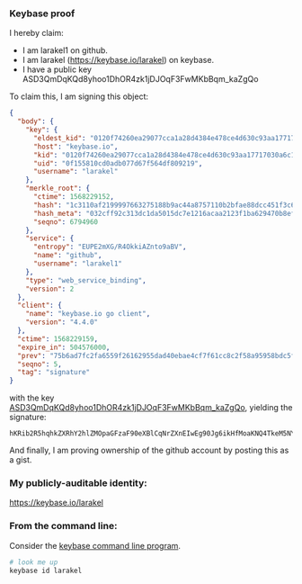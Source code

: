 ### Keybase proof

I hereby claim:

  * I am larakel1 on github.
  * I am larakel (https://keybase.io/larakel) on keybase.
  * I have a public key ASD3QmDqKQd8yhoo1DhOR4zk1jDJOqF3FwMKbBqm_kaZgQo

To claim this, I am signing this object:

```json
{
  "body": {
    "key": {
      "eldest_kid": "0120f74260ea29077cca1a28d4384e478ce4d630c93aa17717030a6c1aa6fe4699810a",
      "host": "keybase.io",
      "kid": "0120f74260ea29077cca1a28d4384e478ce4d630c93aa17717030a6c1aa6fe4699810a",
      "uid": "0f155810cd0adb077d67f564df809219",
      "username": "larakel"
    },
    "merkle_root": {
      "ctime": 1568229152,
      "hash": "1c3110af2199997663275188b9ac44a8757110b2bfae88dcc451f3c6771cd766ae1e62ac07d683b2c6a3920a8bc29207a03030786e5d8b76f8ed380bc9d4c115",
      "hash_meta": "032cff92c313dc1da5015dc7e1216acaa2123f1ba629470b8efe69ed465bd781",
      "seqno": 6794960
    },
    "service": {
      "entropy": "EUPE2mXG/R4OkkiAZnto9aBV",
      "name": "github",
      "username": "larakel1"
    },
    "type": "web_service_binding",
    "version": 2
  },
  "client": {
    "name": "keybase.io go client",
    "version": "4.4.0"
  },
  "ctime": 1568229159,
  "expire_in": 504576000,
  "prev": "75b6ad7fc2fa6559f26162955dad40ebae4cf7f61cc8c2f58a95958bdc5f7a25",
  "seqno": 5,
  "tag": "signature"
}
```

with the key [ASD3QmDqKQd8yhoo1DhOR4zk1jDJOqF3FwMKbBqm_kaZgQo](https://keybase.io/larakel), yielding the signature:

```
hKRib2R5hqhkZXRhY2hlZMOpaGFzaF90eXBlCqNrZXnEIwEg90Jg6ikHfMoaKNQ4TkeM5NYwyTqhdxcDCmwapv5GmYEKp3BheWxvYWTESpcCBcQgdbatf8L6ZVnyYWKVXa1A665M9/YcyML1ipWVi9xfeiXEIKK7lOigTGYfJP/DWs1xuW2AZ71WEnaBNmSSR+L/MIHdAgHCo3NpZ8RATvNWlRrPTEAEtmo2X/N3Z9hXuvdIGlJucC2fXDSsNpDmG1yUir+bCyTY02kOn+kTOXnSsRmbG4eOP0H3an8TCahzaWdfdHlwZSCkaGFzaIKkdHlwZQildmFsdWXEIHDY/lXfRdB1mTcwt83iDj4UyPl0OwfO7VrWsRlzOXhJo3RhZ80CAqd2ZXJzaW9uAQ==

```

And finally, I am proving ownership of the github account by posting this as a gist.

### My publicly-auditable identity:

https://keybase.io/larakel

### From the command line:

Consider the [keybase command line program](https://keybase.io/download).

```bash
# look me up
keybase id larakel
```
